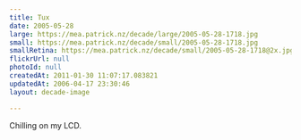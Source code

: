```yaml
---
title: Tux
date: 2005-05-28
large: https://mea.patrick.nz/decade/large/2005-05-28-1718.jpg
small: https://mea.patrick.nz/decade/small/2005-05-28-1718.jpg
smallRetina: https://mea.patrick.nz/decade/small/2005-05-28-1718@2x.jpg
flickrUrl: null
photoId: null
createdAt: 2011-01-30 11:07:17.083821
updatedAt: 2006-04-17 23:30:46
layout: decade-image

---
```

Chilling on my LCD.
